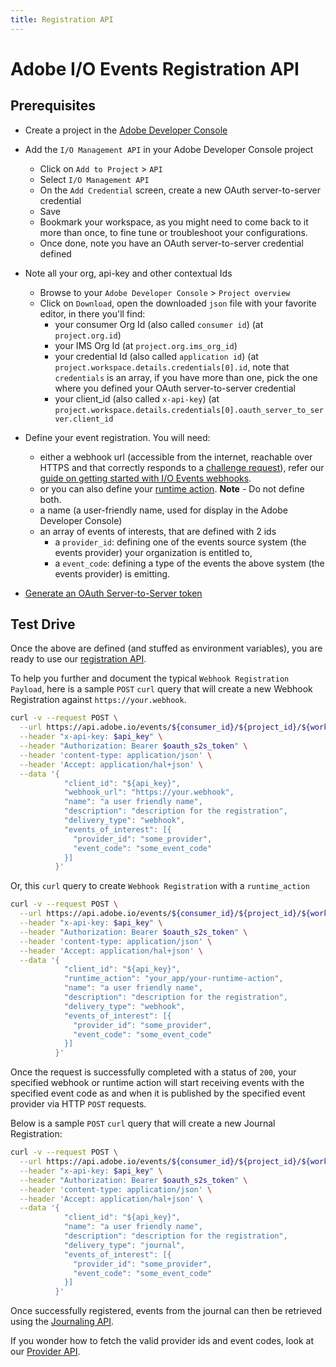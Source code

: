 ```yaml
---
title: Registration API
---
```


# Adobe I/O Events Registration API

## Prerequisites

* Create a project in the [Adobe Developer Console](/developer-console/docs/guides/projects/projects-empty/)
* Add the `I/O Management API` in your Adobe Developer Console project
  * Click on `Add to Project` > `API`
  * Select `I/O Management API`
  * On the `Add Credential` screen, create a new OAuth server-to-server credential
  * Save
  * Bookmark your workspace, as you might need to come back to it more than once, to fine tune or troubleshoot your configurations.
  * Once done, note you have an OAuth server-to-server credential defined
* Note all your org, api-key and other contextual Ids
  * Browse to your `Adobe Developer Console` > `Project overview`
  * Click on `Download`, open the downloaded `json` file with your favorite editor, in there you'll find:
    * your consumer Org Id (also called `consumer id`) (at `project.org.id`)
    * your IMS Org Id (at `project.org.ims_org_id`)
    * your credential Id (also called `application id`) (at `project.workspace.details.credentials[0].id`, note that `credentials` is an array,
       if you have more than one, pick the one where you defined your OAuth server-to-server credential
    * your client_id (also called `x-api-key`) (at `project.workspace.details.credentials[0].oauth_server_to_server.client_id`
* Define your event registration. You will need:
  * either a webhook url (accessible from the internet, reachable over HTTPS and that correctly responds to a [challenge request](/guides/index.md#the-challenge-request)), refer our [guide on getting started with I/O Events webhooks](/guides/).
  * or you can also define your [runtime action](/guides/runtime_webhooks/).
    **Note** - Do not define both.
  * a name (a user-friendly name, used for display in the Adobe Developer Console)
  * an array of events of interests, that are defined with 2 ids
    * a `provider_id`: defining one of the events source system (the events provider) your organization is entitled to,
    * a `event_code`: defining a type of the events the above system (the events provider) is emitting.

* [Generate an OAuth Server-to-Server token](/developer-console/docs/guides/credentials/)

## Test Drive

Once the above are defined (and stuffed as environment variables),
you are ready to use our [registration API](/api/#tag/Registrations/operation/createRegistration).

To help you further and document the typical `Webhook Registration Payload`,
here is a sample `POST` `curl` query that will create a new Webhook Registration against `https://your.webhook`.

```bash
curl -v --request POST \
  --url https://api.adobe.io/events/${consumer_id}/${project_id}/${workspace_id}/registrations \
  --header "x-api-key: $api_key" \
  --header "Authorization: Bearer $oauth_s2s_token" \
  --header 'content-type: application/json' \
  --header 'Accept: application/hal+json' \
  --data '{
            "client_id": "${api_key}",
            "webhook_url": "https://your.webhook",
            "name": "a user friendly name",
            "description": "description for the registration",
            "delivery_type": "webhook",
            "events_of_interest": [{
              "provider_id": "some_provider",
              "event_code": "some_event_code"
            }]
          }'
```

Or, this `curl` query to create `Webhook Registration` with a `runtime_action`

```bash
curl -v --request POST \
  --url https://api.adobe.io/events/${consumer_id}/${project_id}/${workspace_id}/registrations \
  --header "x-api-key: $api_key" \
  --header "Authorization: Bearer $oauth_s2s_token" \
  --header 'content-type: application/json' \
  --header 'Accept: application/hal+json' \
  --data '{
            "client_id": "${api_key}",
            "runtime_action": "your_app/your-runtime-action",
            "name": "a user friendly name",
            "description": "description for the registration",
            "delivery_type": "webhook",
            "events_of_interest": [{
              "provider_id": "some_provider",
              "event_code": "some_event_code"
            }]
          }'
```

Once the request is successfully completed with a status of `200`, your specified webhook or runtime action will start receiving events with the specified event code as and when it is published by the specified event provider via HTTP `POST` requests.

Below is a sample `POST` `curl` query that will create a new Journal Registration:

```bash
curl -v --request POST \
  --url https://api.adobe.io/events/${consumer_id}/${project_id}/${workspace_id}/registrations \
  --header "x-api-key: $api_key" \
  --header "Authorization: Bearer $oauth_s2s_token" \
  --header 'content-type: application/json' \
  --header 'Accept: application/hal+json' \
  --data '{
            "client_id": "${api_key}",
            "name": "a user friendly name",
            "description": "description for the registration",
            "delivery_type": "journal",
            "events_of_interest": [{
              "provider_id": "some_provider",
              "event_code": "some_event_code"
            }]
          }'
```

Once successfully registered, events from the journal can then be retrieved using the [Journaling API](journaling_api.md).

If you wonder how to fetch the valid provider ids and event codes, look at our [Provider API](provider_api.md).
